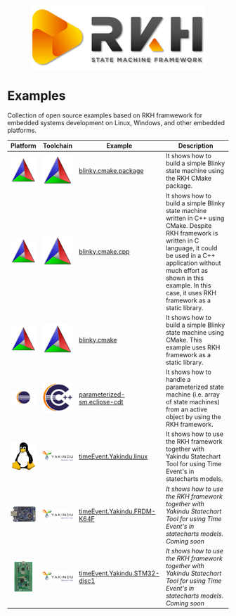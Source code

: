 <p align="center">
    <img style="float: middle;" src="images/rkh.png" width="400">
</p>

# Examples  
Collection of open source examples based on RKH framwework for embedded systems development on Linux, Windows, and other embedded platforms.

Platform | Toolchain | Example | Description
-- | -- | -- | --
<img src="images/cmake.png" width="100"> | <img src="images/cmake.png" width="75"> | [blinky.cmake.package](blinky.cmake.package) | It shows how to build a simple Blinky state machine using the RKH CMake package.
<img src="images/cmake.png" width="100"> | <img src="images/cmake.png" width="75"> | [blinky.cmake.cpp](blinky.cmake.cpp) | It shows how to build a simple Blinky state machine written in C++ using CMake. Despite RKH framework is written in C language, it could be used in a C++ application without much effort as shown in this example. In this case, it uses RKH framework as a static library.
<img src="images/cmake.png" width="100"> | <img src="images/cmake.png" width="75"> | [blinky.cmake](blinky.cmake) | It shows how to build a simple Blinky state machine using CMake. This example uses RKH framework as a static library.
<img src="images/eclipse.png" width="100"> | <img src="images/cdt.png" width="75"> | [parameterized-sm.eclipse-cdt](parameterized-sm.eclipse-cdt) | It shows how to handle a parameterized state machine (i.e. array of state machines) from an active object by using the RKH framework.
<img src="images/tux.png" width="100"> | <img src="images/Yakindu-SCT.png" width="150"> | [timeEvent.Yakindu.linux](timeEvt.yakindu.linux) | It shows how to use the RKH framework together with Yakindu Statechart Tool for using Time Event's in statecharts models.
<img src="images/frdm-k64f.png" width="100"> | <img src="images/Yakindu-SCT.png" width="150"> | [timeEvent.Yakindu.FRDM-K64F](timeEvt.yakindu.frdm-k64f) | *It shows how to use the RKH framework together with Yakindu Statechart Tool for using Time Event's in statecharts models. Coming soon*
<img src="images/stm32-disc1.png" width="100"> | <img src="images/Yakindu-SCT.png" width="150"> | [timeEvent.Yakindu.STM32-disc1](timeEvt.yakindu.stm32-disc1) | *It shows how to use the RKH framework together with Yakindu Statechart Tool for using Time Event's in statecharts models. Coming soon*
